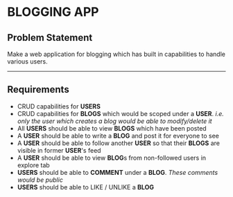 # BLOGGING APP

## Problem Statement
Make a web application for blogging which has built in capabilities to handle various users.

---

## Requirements
- CRUD capabilities for **USERS**
- CRUD capabilities for **BLOGS** which would be scoped under a **USER**. *i.e. only the user which creates a blog would be able to modify/delete it*
- All **USERS** should be able to view **BLOGS** which have been posted
- A **USER** should be able to write a **BLOG** and post it for everyone to see
- A **USER** should be able to follow another **USER** so that their **BLOGS** are visible in former **USER**'s feed
- A **USER** should be able to view **BLOG**s from non-followed users in explore tab
- **USERS** should be able to **COMMENT** under a **BLOG**. *These comments would be public*
- **USERS** should be able to LIKE / UNLIKE a **BLOG**